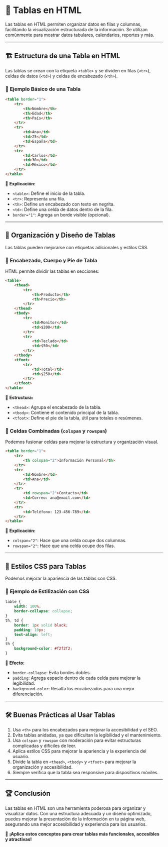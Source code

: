 # 📌 Tablas en HTML

Las tablas en HTML permiten organizar datos en filas y columnas, facilitando la visualización estructurada de la información. Se utilizan comúnmente para mostrar datos tabulares, calendarios, reportes y más.

---

## 🏗️ **Estructura de una Tabla en HTML**

Las tablas se crean con la etiqueta `<table>` y se dividen en filas (`<tr>`), celdas de datos (`<td>`) y celdas de encabezado (`<th>`).

### 🔹 **Ejemplo Básico de una Tabla**
```html
<table border="1">
    <tr>
        <th>Nombre</th>
        <th>Edad</th>
        <th>País</th>
    </tr>
    <tr>
        <td>Ana</td>
        <td>25</td>
        <td>España</td>
    </tr>
    <tr>
        <td>Carlos</td>
        <td>30</td>
        <td>México</td>
    </tr>
</table>
```
📌 **Explicación:**
- `<table>`: Define el inicio de la tabla.
- `<tr>`: Representa una fila.
- `<th>`: Define un encabezado con texto en negrita.
- `<td>`: Define una celda de datos dentro de la fila.
- `border="1"`: Agrega un borde visible (opcional).

---

## 🎨 **Organización y Diseño de Tablas**
Las tablas pueden mejorarse con etiquetas adicionales y estilos CSS.

### 🔹 **Encabezado, Cuerpo y Pie de Tabla**
HTML permite dividir las tablas en secciones:
```html
<table>
    <thead>
        <tr>
            <th>Producto</th>
            <th>Precio</th>
        </tr>
    </thead>
    <tbody>
        <tr>
            <td>Monitor</td>
            <td>$200</td>
        </tr>
        <tr>
            <td>Teclado</td>
            <td>$50</td>
        </tr>
    </tbody>
    <tfoot>
        <tr>
            <td>Total</td>
            <td>$250</td>
        </tr>
    </tfoot>
</table>
```
📌 **Estructura:**
- `<thead>`: Agrupa el encabezado de la tabla.
- `<tbody>`: Contiene el contenido principal de la tabla.
- `<tfoot>`: Define el pie de la tabla, útil para totales o resúmenes.

### 🔹 **Celdas Combinadas (`colspan` y `rowspan`)**
Podemos fusionar celdas para mejorar la estructura y organización visual.
```html
<table border="1">
    <tr>
        <th colspan="2">Información Personal</th>
    </tr>
    <tr>
        <td>Nombre</td>
        <td>Ana</td>
    </tr>
    <tr>
        <td rowspan="2">Contacto</td>
        <td>Correo: ana@email.com</td>
    </tr>
    <tr>
        <td>Teléfono: 123-456-789</td>
    </tr>
</table>
```
📌 **Explicación:**
- `colspan="2"`: Hace que una celda ocupe dos columnas.
- `rowspan="2"`: Hace que una celda ocupe dos filas.

---

## 🎨 **Estilos CSS para Tablas**
Podemos mejorar la apariencia de las tablas con CSS.

### 🔹 **Ejemplo de Estilización con CSS**
```css
table {
    width: 100%;
    border-collapse: collapse;
}
th, td {
    border: 1px solid black;
    padding: 10px;
    text-align: left;
}
th {
    background-color: #f2f2f2;
}
```
📌 **Efecto:**
- `border-collapse`: Evita bordes dobles.
- `padding`: Agrega espacio dentro de cada celda para mejorar la legibilidad.
- `background-color`: Resalta los encabezados para una mejor diferenciación.

---

## 🛠️ **Buenas Prácticas al Usar Tablas**
1. Usa `<th>` para los encabezados para mejorar la accesibilidad y el SEO.
2. Evita tablas anidadas, ya que dificultan la legibilidad y el mantenimiento.
3. Usa `colspan` y `rowspan` con moderación para evitar estructuras complicadas y difíciles de leer.
4. Aplica estilos CSS para mejorar la apariencia y la experiencia del usuario.
5. Divide la tabla en `<thead>`, `<tbody>` y `<tfoot>` para mejorar la organización y accesibilidad.
6. Siempre verifica que la tabla sea responsive para dispositivos móviles.

---

## 🏆 **Conclusión**
Las tablas en HTML son una herramienta poderosa para organizar y visualizar datos. Con una estructura adecuada y un diseño optimizado, puedes mejorar la presentación de la información en tu página web, asegurando una mejor accesibilidad y experiencia para los usuarios.

🚀 **¡Aplica estos conceptos para crear tablas más funcionales, accesibles y atractivas!**